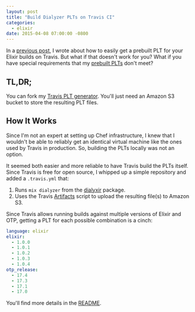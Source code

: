 ```yaml
---
layout: post
title: "Build Dialyzer PLTs on Travis CI"
categories:
  - elixir
date: 2015-04-08 07:00:00 -0800
---
```


In a [previous post][previous], I wrote about how to easily get a prebuilt PLT for your Elixir builds on Travis. But what if that doesn't work for you? What if you have special requirements that my [prebuilt PLTs][prebuilt] don't meet?

<!-- more -->

## TL,DR;
You can fork my [Travis PLT generator][generator]. You'll just need an Amazon S3 bucket to store the resulting PLT files.

## How It Works
Since I'm not an expert at setting up Chef infrastructure, I knew that I
wouldn't be able to reliably get an identical virtual machine like the ones used by Travis in production. So, building the PLTs locally was not an option.

It seemed both easier and more reliable to have Travis build the PLTs itself. Since Travis is free for open source, I whipped up a simple repository and added a `.travis.yml` that:

1. Runs `mix dialyzer` from the [dialyxir][dialyxir] package.
2. Uses the Travis [Artifacts][artifacts] script to upload the resulting file(s) to Amazon S3.

Since Travis allows running builds against multiple versions of Elixir and OTP, getting a PLT for each possible combination is a cinch:

```yaml
language: elixir
elixir:
  - 1.0.0
  - 1.0.1
  - 1.0.2
  - 1.0.3
  - 1.0.4
otp_release:
  - 17.4
  - 17.3
  - 17.1
  - 17.0
```

You'll find more details in the [README][generator].

[dialyxir]: https://github.com/jeremyjh/dialyxir
[artifacts]: https://github.com/travis-ci/artifacts
[previous]: http://blog.danielberkompas.com/elixir/2015/04/08/generate-dialyzer-plts-on-travis.html
[prebuilt]: https://github.com/danielberkompas/travis_elixir_plts
[generator]: https://github.com/danielberkompas/travis_elixir_plt_generator

